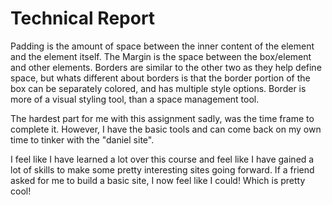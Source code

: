 <h1>Technical Report</h1>
<p> Padding is the amount of space between the inner content of the element and the element itself. The Margin is the space between the box/element and other elements. Borders are similar to the other two as they help define space, but whats different about borders is that the border portion of the box can be separately colored, and has multiple style options. Border is more of a visual styling tool, than a space management tool.</p>
<p> The hardest part for me with this assignment sadly, was the time frame to complete it. However, I have the basic tools and can come back on my own time to tinker with the "daniel site". </p>
<p>
I feel like I have learned a lot over this course and feel like I have gained a lot of skills to make some pretty interesting sites going forward. If a friend asked for me to build a basic site, I now feel like I could! Which is pretty cool! </p>
